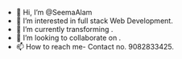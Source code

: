 - 👋 Hi, I’m @SeemaAlam
- 👀 I’m interested in full stack Web Development.
- 🌱 I’m currently transforming .
- 💞️ I’m looking to collaborate on .
- 📫 How to reach me- Contact no. 9082833425.

<!---
SeemaAlam/SeemaAlam is a ✨ special ✨ repository because its `README.md` (this file) appears on your GitHub profile.
You can click the Preview link to take a look at your changes.
--->
